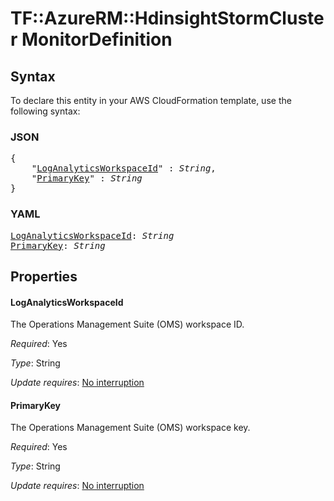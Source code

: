 # TF::AzureRM::HdinsightStormCluster MonitorDefinition

## Syntax

To declare this entity in your AWS CloudFormation template, use the following syntax:

### JSON

<pre>
{
    "<a href="#loganalyticsworkspaceid" title="LogAnalyticsWorkspaceId">LogAnalyticsWorkspaceId</a>" : <i>String</i>,
    "<a href="#primarykey" title="PrimaryKey">PrimaryKey</a>" : <i>String</i>
}
</pre>

### YAML

<pre>
<a href="#loganalyticsworkspaceid" title="LogAnalyticsWorkspaceId">LogAnalyticsWorkspaceId</a>: <i>String</i>
<a href="#primarykey" title="PrimaryKey">PrimaryKey</a>: <i>String</i>
</pre>

## Properties

#### LogAnalyticsWorkspaceId

The Operations Management Suite (OMS) workspace ID.

_Required_: Yes

_Type_: String

_Update requires_: [No interruption](https://docs.aws.amazon.com/AWSCloudFormation/latest/UserGuide/using-cfn-updating-stacks-update-behaviors.html#update-no-interrupt)

#### PrimaryKey

The Operations Management Suite (OMS) workspace key.

_Required_: Yes

_Type_: String

_Update requires_: [No interruption](https://docs.aws.amazon.com/AWSCloudFormation/latest/UserGuide/using-cfn-updating-stacks-update-behaviors.html#update-no-interrupt)

